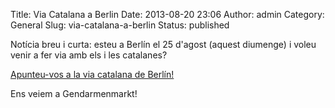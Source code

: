 Title: Via Catalana a Berlin
Date: 2013-08-20 23:06
Author: admin
Category: General
Slug: via-catalana-a-berlin
Status: published

Notícia breu i curta: esteu a Berlín el 25 d'agost (aquest diumenge) i voleu venir a fer via amb els i les catalanes?

[Apunteu-vos a la via catalana de Berlín!](http://catalanassembly.org/via-catalana-internacional/ "Pàgina amb la informació sobre les vies catalanes internacionals")

Ens veiem a Gendarmenmarkt!
